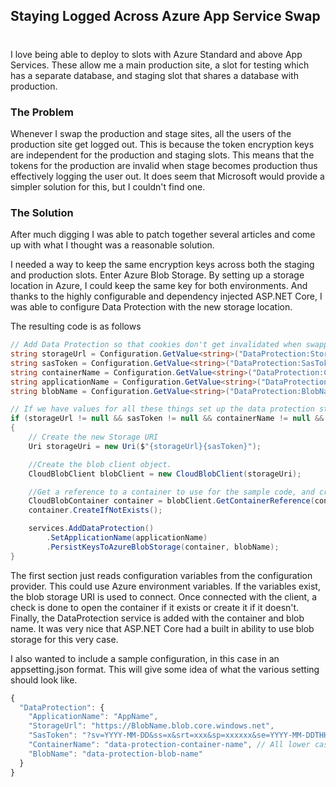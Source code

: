 ## Staying Logged Across Azure App Service Swap 
#
I love being able to deploy to slots with Azure Standard and above App Services. These allow me a main production site, a slot for testing which has a separate database, and staging slot that shares a database with production.

### The Problem

Whenever I swap the production and stage sites, all the users of the production site get logged out. This is because the token encryption keys are independent for the production and staging slots. This means that the tokens for the production are invalid when stage becomes production thus effectively logging the user out. It does seem that Microsoft would provide a simpler solution for this, but I couldn't find one.

### The Solution

After much digging I was able to patch together several articles and come up with what I thought was a reasonable solution.

I needed a way to keep the same encryption keys across both the staging and production slots. Enter Azure Blob Storage. By setting up a storage location in Azure, I could keep the same key for both environments. And thanks to the highly configurable and dependency injected ASP.NET Core, I was able to configure Data Protection with the new storage location.

The resulting code is as follows

```csharp
// Add Data Protection so that cookies don't get invalidated when swapping slots.
string storageUrl = Configuration.GetValue<string>("DataProtection:StorageUrl");
string sasToken = Configuration.GetValue<string>("DataProtection:SasToken");
string containerName = Configuration.GetValue<string>("DataProtection:ContainerName");
string applicationName = Configuration.GetValue<string>("DataProtection:ApplicationName");
string blobName = Configuration.GetValue<string>("DataProtection:BlobName");

// If we have values for all these things set up the data protection store in Azure.
if (storageUrl != null && sasToken != null && containerName != null && applicationName != null && blobName != null)
{
    // Create the new Storage URI
    Uri storageUri = new Uri($"{storageUrl}{sasToken}");

    //Create the blob client object.
    CloudBlobClient blobClient = new CloudBlobClient(storageUri);

    //Get a reference to a container to use for the sample code, and create it if it does not exist.
    CloudBlobContainer container = blobClient.GetContainerReference(containerName);
    container.CreateIfNotExists();

    services.AddDataProtection()
        .SetApplicationName(applicationName)
        .PersistKeysToAzureBlobStorage(container, blobName);
}
```

The first section just reads configuration variables from the configuration provider. This could use Azure environment variables. If the variables exist, the blob storage URI is used to connect. Once connected with the client, a check is done to open the container if it exists or create it if it doesn't. Finally, the DataProtection service is added with the container and blob name. It was very nice that ASP.NET Core had a built in ability to use blob storage for this very case.

I also wanted to include a sample configuration, in this case in an appsetting.json format. This will give some idea of what the various setting should look like.

```javascript
{
  "DataProtection": {
    "ApplicationName": "AppName",
    "StorageUrl": "https://BlobName.blob.core.windows.net",
    "SasToken": "?sv=YYYY-MM-DD&ss=x&srt=xxx&sp=xxxxxx&se=YYYY-MM-DDTHH:MM:SSZ&st=YYYY-MM-DDTHH:MM:SSZ&sip=a.b.c.d-w.x.y.z&spr=https&sig=xxxxxxxxxxxxxxxxxxxxxxxxxxxxxxxxxxxxxxxxxxxxxxxxxx",
    "ContainerName": "data-protection-container-name", // All lower case with dashes and numbers.
    "BlobName": "data-protection-blob-name"
  }
}
```
